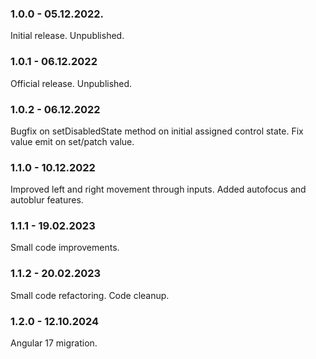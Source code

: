 ### 1.0.0 - 05.12.2022.

Initial release. Unpublished.

### 1.0.1 - 06.12.2022

Official release. Unpublished.

### 1.0.2 - 06.12.2022

Bugfix on setDisabledState method on initial assigned control state. Fix value
emit on set/patch value.

### 1.1.0 - 10.12.2022

Improved left and right movement through inputs. Added autofocus and autoblur
features.

### 1.1.1 - 19.02.2023

Small code improvements.

### 1.1.2 - 20.02.2023

Small code refactoring. Code cleanup.

### 1.2.0 - 12.10.2024

Angular 17 migration.